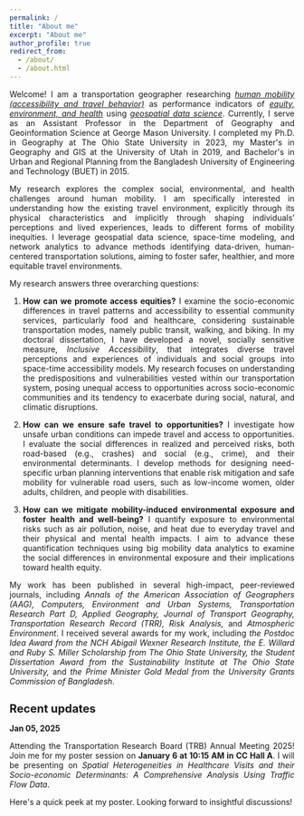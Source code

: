 ```yaml
---
permalink: /
title: "About me"
excerpt: "About me"
author_profile: true
redirect_from:
  - /about/
  - /about.html
---
```

<p align="justify"> Welcome! I am a transportation geographer researching <i><u>human mobility (accessibility and travel behavior)</u></i> as performance indicators of <u><i>equity, environment, and health</i></u> using <u><i>geospatial data science</i></u>. Currently, I serve as an Assistant Professor in the Department of Geography and Geoinformation Science at George Mason University. I completed my Ph.D. in Geography at The Ohio State University in 2023, my Master's in Geography and GIS at the University of Utah in 2019, and Bachelor's in Urban and Regional Planning from the Bangladesh University of Engineering and Technology (BUET) in 2015.</p>


<p align="justify"> My research explores the complex social, environmental, and health challenges around human mobility. I am specifically interested in understanding how the existing travel environment, explicitly through its physical characteristics and implicitly through shaping individuals’ perceptions and lived experiences, leads to different forms of mobility inequities. I leverage geospatial data science, space-time modeling, and network analytics to advance methods identifying data-driven, human-centered transportation solutions, aiming to foster safer, healthier, and more equitable travel environments.</p>


<p align="justify">My research answers three overarching questions:</p>


1.	<p align="justify"><b>How can we promote access equities?</b> I examine the socio-economic differences in travel patterns and accessibility to essential community services, particularly food and healthcare, considering sustainable transportation modes, namely public transit, walking, and biking. In my doctoral dissertation, I have developed a novel, socially sensitive measure, <i>Inclusive Accessibility</i>, that integrates diverse travel perceptions and experiences of individuals and social groups into space-time accessibility models. My research focuses on understanding the predispositions and vulnerabilities vested within our transportation system, posing unequal access to opportunities across socio-economic communities and its tendency to exacerbate during social, natural, and climatic disruptions.</p>


2.	<p align="justify"><b>How can we ensure safe travel to opportunities?</b> I investigate how unsafe urban conditions can impede travel and access to opportunities. I evaluate the social differences in realized and perceived risks, both road-based (e.g., crashes) and social (e.g., crime), and their environmental determinants. I develop methods for designing need-specific urban planning interventions that enable risk mitigation and safe mobility for vulnerable road users, such as low-income women, older adults, children, and people with disabilities.</p>


3.	<p align="justify"><b>How can we mitigate mobility-induced environmental exposure and foster health and well-being?</b> I quantify exposure to environmental risks such as air pollution, noise, and heat due to everyday travel and their physical and mental health impacts. I aim to advance these quantification techniques using big mobility data analytics to examine the social differences in environmental exposure and their implications toward health equity.</p>


<p align="justify"> My work has been published in several high-impact, peer-reviewed journals, including <i>Annals of the American Association of Geographers (AAG), Computers, Environment and Urban Systems, Transportation Research Part D, Applied Geography, Journal of Transport Geography, Transportation Research Record (TRR), Risk Analysis,</i> and <i>Atmospheric Environment</i>. I received several awards for my work, including <i>the Postdoc Idea Award from the NCH Abigail Wexner Research Institute, the E. Willard and Ruby S. Miller Scholarship from The Ohio State University, the Student Dissertation Award from the Sustainability Institute at The Ohio State University,</i> and <i>the Prime Minister Gold Medal from the University Grants Commission of Bangladesh</i>.</p>

<h1 style="font-size: 20;">Recent updates</h1>

<b>Jan 05, 2025</b>
<p align="justify">Attending the Transportation Research Board (TRB) Annual Meeting 2025! Join me for my poster session on <b>January 6 at 10:15 AM in CC Hall A</b>. I will be presenting on <i>Spatial Heterogeneities in Healthcare Visits and their Socio-economic Determinants: A Comprehensive Analysis Using Traffic Flow Data</i>.</p>
<p align="justify">Here's a quick peek at my poster. Looking forward to insightful discussions! </p>
